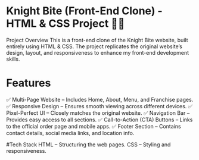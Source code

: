 # Knight Bite (Front-End Clone) - HTML & CSS Project 🍔🎨
Project Overview
This is a front-end clone of the Knight Bite website, built entirely using HTML & CSS. The project replicates the original website’s design, layout, and responsiveness to enhance my front-end development skills.

# Features
✅ Multi-Page Website – Includes Home, About, Menu, and Franchise pages.
✅ Responsive Design – Ensures smooth viewing across different devices.
✅ Pixel-Perfect UI – Closely matches the original website.
✅ Navigation Bar – Provides easy access to all sections.
✅ Call-to-Action (CTA) Buttons – Links to the official order page and mobile apps.
✅ Footer Section – Contains contact details, social media links, and location info.

#Tech Stack
HTML – Structuring the web pages.
CSS – Styling and responsiveness.
